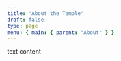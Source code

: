 ```yaml
---
title: "About the Temple"
draft: false
type: page
menu: { main: { parent: "About" } }
---
```


text content
